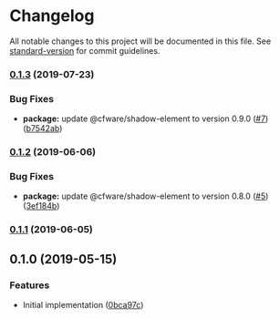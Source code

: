 # Changelog

All notable changes to this project will be documented in this file. See [standard-version](https://github.com/conventional-changelog/standard-version) for commit guidelines.

### [0.1.3](https://github.com/cfware/nav-menu/compare/v0.1.2...v0.1.3) (2019-07-23)


### Bug Fixes

* **package:** update @cfware/shadow-element to version 0.9.0 ([#7](https://github.com/cfware/nav-menu/issues/7)) ([b7542ab](https://github.com/cfware/nav-menu/commit/b7542ab))

### [0.1.2](https://github.com/cfware/nav-menu/compare/v0.1.1...v0.1.2) (2019-06-06)


### Bug Fixes

* **package:** update @cfware/shadow-element to version 0.8.0 ([#5](https://github.com/cfware/nav-menu/issues/5)) ([3ef184b](https://github.com/cfware/nav-menu/commit/3ef184b))



### [0.1.1](https://github.com/cfware/nav-menu/compare/v0.1.0...v0.1.1) (2019-06-05)



## 0.1.0 (2019-05-15)


### Features

* Initial implementation ([0bca97c](https://github.com/cfware/nav-menu/commit/0bca97c))
